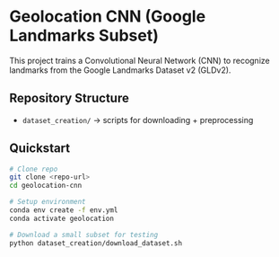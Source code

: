 # Geolocation CNN (Google Landmarks Subset)

This project trains a Convolutional Neural Network (CNN) to recognize landmarks from the Google Landmarks Dataset v2 (GLDv2).

## Repository Structure


- `dataset_creation/` → scripts for downloading + preprocessing

## Quickstart

```bash
# Clone repo
git clone <repo-url>
cd geolocation-cnn

# Setup environment
conda env create -f env.yml
conda activate geolocation

# Download a small subset for testing
python dataset_creation/download_dataset.sh
